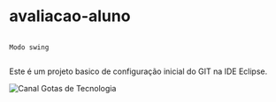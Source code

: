 # avaliacao-aluno
```

Modo swing  


```  
Este é um projeto basico de configuração inicial do GIT na IDE Eclipse.

![Canal Gotas de Tecnologia](https://br.pinterest.com/evertonulisystem/images/)


